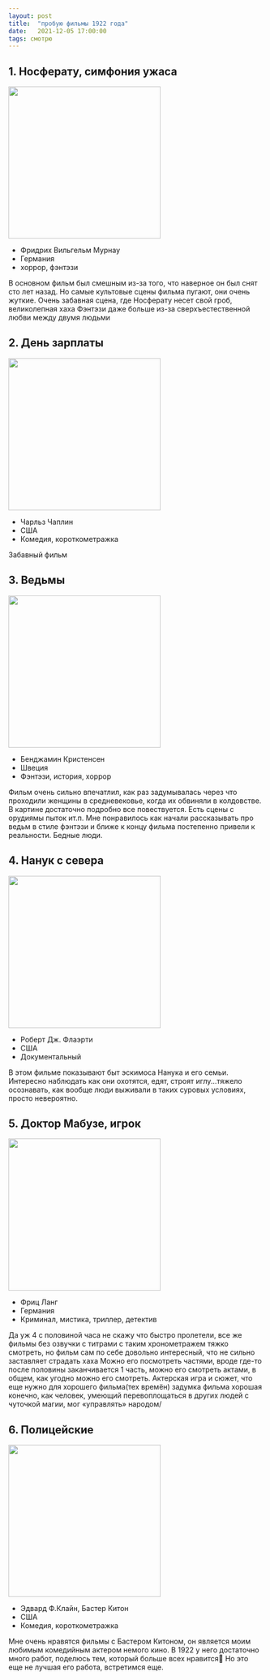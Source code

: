 ```yaml
---
layout: post
title:  "пробую фильмы 1922 года"
date:   2021-12-05 17:00:00
tags: смотрю
---
```


## 1. Носферату, симфония ужаса
<a href="https://letterboxd.com/film/nosferatu/" title="Перейти на страницу фильма в Letterboxd" target="_blank">
<img src = "https://a.ltrbxd.com/resized/film-poster/5/1/4/7/1/51471-nosferatu-0-1000-0-1500-crop.jpg?v=97f8f97666" width="300"></a>

- Фридрих Вильгельм Мурнау
- Германия
- хоррор, фэнтэзи

В основном фильм был смешным из-за того, что наверное он был снят сто лет назад. Но самые культовые сцены фильма пугают, они очень жуткие. Очень забавная сцена, где Носферату несет свой гроб, великолепная хаха Фэнтэзи даже больше из-за сверхъестественной любви между двумя людьми

## 2. День зарплаты
<a href="https://letterboxd.com/film/pay-day/" title="Перейти на страницу фильма в Letterboxd" target="_blank">
<img src = "https://a.ltrbxd.com/resized/film-poster/1/2/5/2/6/12526-pay-day-0-1000-0-1500-crop.jpg?v=8bb7fa9f06" width="300"></a>

- Чарльз Чаплин
- США
- Комедия, короткометражка

Забавный фильм

## 3. Ведьмы
<a href="https://letterboxd.com/film/haxan/" title="Перейти на страницу фильма в Letterboxd" target="_blank">
<img src = "https://a.ltrbxd.com/resized/film-poster/8/8/7/1/8871-haxan-0-1000-0-1500-crop.jpg?v=cd0cff7624" width="300"></a>

- Бенджамин Кристенсен
- Швеция
- Фэнтэзи, история, хоррор

Фильм очень сильно впечатлил, как раз задумывалась через что проходили женщины в средневековье, когда их обвиняли в колдовстве. В картине достаточно подробно все повествуется. Есть сцены с орудиямы пыток ит.п. Мне понравилось как начали рассказывать про ведьм в стиле фэнтэзи и ближе к концу фильма постепенно привели к реальности. Бедные люди.

## 4. Нанук с севера
<a href="https://letterboxd.com/film/nanook-of-the-north/" title="Перейти на страницу фильма в Letterboxd" target="_blank">
<img src = "https://a.ltrbxd.com/resized/film-poster/5/1/4/5/5/51455-nanook-of-the-north-0-1000-0-1500-crop.jpg?v=32029a3216" width="300"></a>

- Роберт Дж. Флаэрти
- США
- Документальный

В этом фильме показывают быт эскимоса Нанука и его семьи. Интересно наблюдать как они охотятся, едят, строят иглу...тяжело осознавать, как вообще люди выживали в таких суровых условиях, просто невероятно.

## 5. Доктор Мабузе, игрок
<a href="https://letterboxd.com/film/dr-mabuse-the-gambler/" title="Перейти на страницу фильма в Letterboxd" target="_blank">
<img src = "https://a.ltrbxd.com/resized/film-poster/4/8/5/1/9/48519-dr-mabuse-the-gambler-0-1000-0-1500-crop.jpg?v=06a9e94935" width="300"></a>

- Фриц Ланг
- Германия
- Криминал, мистика, триллер, детектив

Да уж 4 с половиной часа не скажу что быстро пролетели, все же фильмы без озвучки с титрами с таким хронометражем тяжко смотреть, но фильм сам по себе довольно интересный, что не сильно заставляет страдать хаха Можно его посмотреть частями, вроде где-то после половины заканчивается 1 часть, можно его смотреть актами, в общем, как угодно можно его смотреть. Актерская игра и сюжет, что еще нужно для хорошего фильма(тех времён) задумка фильма хорошая конечно, как человек, умеющий перевоплощаться в других людей с чуточкой магии, мог «управлять» народом/

## 6. Полицейские
<a href="https://letterboxd.com/film/cops/" title="Перейти на страницу фильма в Letterboxd" target="_blank">
<img src = "https://a.ltrbxd.com/resized/film-poster/2/5/8/7/3/25873-cops-0-1000-0-1500-crop.jpg?v=25b72b1043" width="300"></a>

- Эдвард Ф.Клайн, Бастер Китон
- США
- Комедия, короткометражка

Мне очень нравятся фильмы с Бастером Китоном, он является моим любимым комедийным актером немого кино. В 1922 у него достаточно много работ, поделюсь тем, который больше всех нравится🌝 Но это еще не лучшая его работа, встретимся еще.
